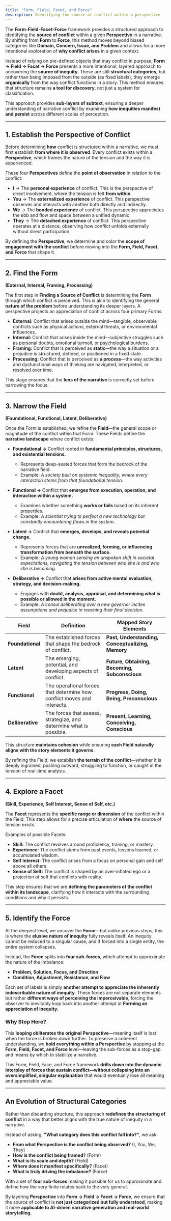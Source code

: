 ```yaml
---
title: "Form, Field, Facet, and Force"
description: Identifying the source of conflict within a perspective
---
```


The **Form-Field-Facet-Force** framework provides a structured approach to identifying the **source of conflict** within a given **Perspective** in a narrative. By shifting from **Form** to **Force**, this method moves beyond biased categories like **Domain, Concern, Issue, and Problem** and allows for a more intentional exploration of **why conflict arises** in a given context.

Instead of relying on pre-defined objects that may conflict in purpose, **Form → Field → Facet → Force** presents a more intentional, layered approach to uncovering the **source of inequity.** These are still **structural categories**, but rather than being imposed from the outside (as fixed labels), they emerge **organically** from the way conflict functions in a story. This method ensures that structure remains **a tool for discovery**, not just a system for classification.

This approach provides **sub-layers of subtext**, ensuring a deeper understanding of narrative conflict by examining **how inequities manifest and persist** across different scales of perception.

---

## **1. Establish the Perspective of Conflict**  
Before determining **how** conflict is structured within a narrative, we must first establish **from where it is observed**. Every conflict exists within a **Perspective**, which frames the nature of the tension and the way it is experienced.  

These four **Perspectives** define the **point of observation** in relation to the conflict:  

- **I** → The **personal experience** of conflict. This is the perspective of direct involvement, where the tension is felt **from within**.  
- **You** → The **externalized experience** of conflict. This perspective observes and interacts with another both directly and indirectly.
- **We** → The **bonded experience** of conflict. This perspective appreciates the ebb and flow and space _between_ a unified dynamic.
- **They** → The **detached experience** of conflict. This perspective operates at a distance, observing how conflict unfolds externally without direct participation.  

By defining the **Perspective**, we determine and color the **scope of engagement with the conflict** before moving into the **Form, Field, Facet, and Force** that shape it.  

---

## **2. Find the Form**  
**(External, Internal, Framing, Processing)**  

The first step in **Finding a Source of Conflict** is determining the **Form** through which conflict is perceived. This is akin to identifying the general **nature of the problem** before understanding its deeper layers. A perspective projects an appreciation of conflict across four primary Forms:

- **External:** Conflict that arises outside the mind—tangible, observable conflicts such as physical actions, external threats, or environmental influences.  
- **Internal:** Conflict that arises inside the mind—subjective struggles such as personal doubts, emotional turmoil, or psychological burdens.  
- **Framing:** Conflict that is perceived as **static**—the way a situation or a prejudice is structured, defined, or positioned in a fixed state.  
- **Processing:** Conflict that is perceived as **a process**—the way activities and dysfunctional ways of thinking are navigated, interpreted, or resolved over time.  

This stage ensures that the **lens of the narrative** is correctly set before narrowing the focus.

---

## **3. Narrow the Field**  
**(Foundational, Functional, Latent, Deliberative)**  

Once the Form is established, we refine the **Field**—the general scope or magnitude of the conflict within that Form. These Fields define the **narrative landscape** where conflict exists:

- **Foundational →** Conflict rooted in **fundamental principles, structures, and existential tensions.**  
  - Represents deep-seated forces that form the bedrock of the narrative field.  
  - Example: _A society built on systemic inequality, where every interaction stems from that foundational tension._  

- **Functional →** Conflict that **emerges from execution, operation, and interaction within a system.**  
  - Examines whether something **works or fails** based on its inherent properties.  
  - Example: _A scientist trying to perfect a new technology but constantly encountering flaws in the system._ 

- **Latent →** Conflict that **emerges, develops, and reveals potential change.**  
  - Represents forces that are **unrealized, forming, or influencing transformation from beneath the surface.**  
  - Example: _A young woman sensing an unspoken shift in societal expectations, navigating the tension between who she is and who she is becoming._ 

- **Deliberative →** Conflict that **arises from active mental evaluation, strategy, and decision-making.**  
  - Engages with **doubt, analysis, appraisal, and determining what is possible or allowed in the moment.**  
  - Example: _A consul deliberating over a new governor incites assumptions and prejudice in reaching their final decision._

| **Field**      | **Definition** | **Mapped Story Elements** |
|--------------|----------------|---------------------------|
| **Foundational** | The established forces that shape the bedrock of conflict. | **Past, Understanding, Conceptualizing, Memory** |
| **Latent** | The emerging, potential, and developing aspects of conflict. | **Future, Obtaining, Becoming, Subconscious** |
| **Functional** | The operational forces that determine how conflict moves and interacts. | **Progress, Doing, Being, Preconscious** |
| **Deliberative** | The forces that assess, strategize, and determine what is possible. | **Present, Learning, Conceiving, Conscious** |

This structure **maintains cohesion** while ensuring **each Field naturally aligns with the story elements it governs**.  

By refining the Field, we establish **the terrain of the conflict**—whether it is deeply ingrained, pushing outward, struggling to function, or caught in the tension of real-time analysis.

---

## **4. Explore a Facet**  
**(Skill, Experience, Self Interest, Sense of Self, etc.)**  

The **Facet** represents the **specific range or dimension** of the conflict within the Field. This step allows for a precise articulation of **where** the source of tension exists.

Examples of possible Facets:
- **Skill:** The conflict revolves around proficiency, training, or mastery.  
- **Experience:** The conflict stems from past events, lessons learned, or accumulated wisdom.  
- **Self Interest:** The conflict arises from a focus on personal gain and self above all others.  
- **Sense of Self:** The conflict is shaped by an over-inflated ego or a projection of self that conflicts with reality.  

This step ensures that we are **defining the parameters of the conflict within its landscape**, clarifying how it interacts with the surrounding conditions and why it persists.

---

## **5. Identify the Force**  
At the deepest level, we uncover the **Force**—but unlike previous steps, this is where the **elusive nature of inequity** fully reveals itself. An inequity cannot be reduced to a singular cause, and if forced into a single entity, the entire system collapses.  

Instead, the **Force** splits into **four sub-forces**, which attempt to approximate the nature of the imbalance:  

- **Problem, Solution, Focus, and Direction**  
- **Condition, Adjustment, Resistance, and Flow**  

Each set of labels is simply **another attempt to appreciate the inherently indescribable nature of inequity**. These forces are not separate elements but rather **different ways of perceiving the imperceivable**, forcing the observer to inevitably loop back into another attempt at **Forming an appreciation of inequity.**  

### **Why Stop Here?**  
This **looping obliterates the original Perspective**—meaning itself is lost when the force is broken down further. To preserve a coherent understanding, we **hold everything within a Perspective** by stopping at the **Form, Field, Facet, and Force** level—leaving the sub-forces as a stop-gap and means by which to stabilize a narrative.

This Form, Field, Face, and Force framework **drills down into the dynamic interplay of forces that sustain conflict—without collapsing into an oversimplified, singular explanation** that would eventually lose all meaning and appreciable value.  

---

## **An Evolution of Structural Categories**
Rather than discarding structure, this approach **redefines the structuring of conflict** in a way that better aligns with the true nature of inequity in a narrative.

Instead of asking, **"What category does this conflict fall into?"**, we ask:
- **From what Perspective is the conflict being observed?** (I, You, We, They)  
- **How is the conflict being framed?** (Form)  
- **What is its scale and depth?** (Field)  
- **Where does it manifest specifically?** (Facet)  
- **What is truly driving the imbalance?** (Force)

With a set of **four sub-forces** making it possible for us to approximate and define how the very finite relates back to the very general.  

By layering **Perspective** into **Form → Field → Facet → Force**, we ensure that the source of conflict is **not just categorized but fully understood**, making it more **applicable to AI-driven narrative generation and real-world storytelling.**
